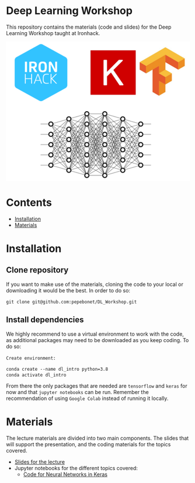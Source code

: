 # Deep Learning Workshop 

This repository contains the materials (code and slides) for the Deep Learning Workshop taught at Ironhack.

<img src="presentation/pic_ironhack.png" alt="alt text" width=1000 height="whatever">

# Contents
- [Installation](#Installation)
- [Materials](#Materials)        

# Installation
## Clone repository
If you want to make use of the materials, cloning the code to your local or downloading it would be the best. In order to do so:

    git clone git@github.com:pepebonet/DL_Workshop.git

## Install dependencies
We highly recommend to use a virtual environment to work with the code, as additional packages may need to be downloaded as you keep coding. To do so: 

`Create environment:`

    conda create --name dl_intro python=3.8
    conda activate dl_intro

From there the only packages that are needed are `tensorflow` and `keras` for now and that `jupyter notebooks` can be run. Remember the recommendation of using `Google Colab` instead of running it locally. 

# Materials

The lecture materials are divided into two main components. The slides that will support the presentation, and the coding materials for the topics covered. 

- [Slides for the lecture](presentation/DL_workshop.pdf)
- Jupyter notebooks for the different topics covered:
    - [Code for Neural Networks in Keras](scripts/IronHack_Workshop.ipynb)


